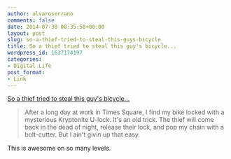 ```yaml
---
author: alvaroserrano
comments: false
date: 2014-07-30 08:35:58+00:00
layout: post
slug: so-a-thief-tried-to-steal-this-guys-bicycle
title: So a thief tried to steal this guy's bicycle...
wordpress_id: 1637174197
categories:
- Digital Life
post_format:
- Link
---
```


[So a thief tried to steal this guy's bicycle...](http://imgur.com/gallery/7SU8O)



<blockquote>After a long day at work in Times Square, I find my bike locked with a mysterious Kryptonite U-lock. It's an old trick. The thief will come back in the dead of night, release their lock, and pop my chain with a bolt-cutter. But I ain't givin up that easy.</blockquote>



This is awesome on so many levels.
